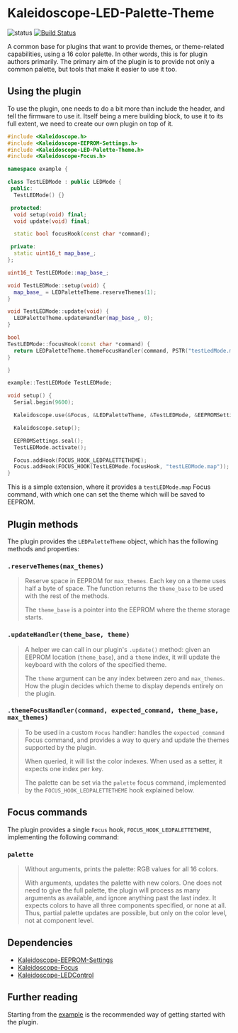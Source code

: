 # Kaleidoscope-LED-Palette-Theme

![status][st:experimental] [![Build Status][travis:image]][travis:status]

 [travis:image]: https://travis-ci.org/keyboardio/Kaleidoscope-LED-Palette-Theme.svg?branch=master
 [travis:status]: https://travis-ci.org/keyboardio/Kaleidoscope-LED-Palette-Theme

 [st:stable]: https://img.shields.io/badge/stable-✔-black.svg?style=flat&colorA=44cc11&colorB=494e52
 [st:broken]: https://img.shields.io/badge/broken-X-black.svg?style=flat&colorA=e05d44&colorB=494e52
 [st:experimental]: https://img.shields.io/badge/experimental----black.svg?style=flat&colorA=dfb317&colorB=494e52

A common base for plugins that want to provide themes, or theme-related
capabilities, using a 16 color palette. In other words, this is for plugin
authors primarily. The primary aim of the plugin is to provide not only a common
palette, but tools that make it easier to use it too.

## Using the plugin

To use the plugin, one needs to do a bit more than include the header, and tell
the firmware to use it. Itself being a mere building block, to use it to its
full extent, we need to create our own plugin on top of it.

```c++
#include <Kaleidoscope.h>
#include <Kaleidoscope-EEPROM-Settings.h>
#include <Kaleidoscope-LED-Palette-Theme.h>
#include <Kaleidoscope-Focus.h>

namespace example {

class TestLEDMode : public LEDMode {
 public:
  TestLEDMode() {}

 protected:
  void setup(void) final;
  void update(void) final;

  static bool focusHook(const char *command);

 private:
  static uint16_t map_base_;
};

uint16_t TestLEDMode::map_base_;

void TestLEDMode::setup(void) {
  map_base_ = LEDPaletteTheme.reserveThemes(1);
}

void TestLEDMode::update(void) {
  LEDPaletteTheme.updateHandler(map_base_, 0);
}

bool
TestLEDMode::focusHook(const char *command) {
  return LEDPaletteTheme.themeFocusHandler(command, PSTR("testLedMode.map"), map_base_, 1);
}

}

example::TestLEDMode TestLEDMode;

void setup() {
  Serial.begin(9600);

  Kaleidoscope.use(&Focus, &LEDPaletteTheme, &TestLEDMode, &EEPROMSettings);

  Kaleidoscope.setup();

  EEPROMSettings.seal();
  TestLEDMode.activate();

  Focus.addHook(FOCUS_HOOK_LEDPALETTETHEME);
  Focus.addHook(FOCUS_HOOK(TestLEDMode.focusHook, "testLEDMode.map"));
}
```

This is a simple extension, where it provides a `testLEDMode.map` Focus command,
with which one can set the theme which will be saved to EEPROM.

## Plugin methods

The plugin provides the `LEDPaletteTheme` object, which has the following methods and properties:

### `.reserveThemes(max_themes)`

> Reserve space in EEPROM for `max_themes`. Each key on a theme uses half a byte
> of space. The function returns the `theme_base` to be used with the rest of
> the methods.
>
> The `theme_base` is a pointer into the EEPROM where the theme storage starts.

### `.updateHandler(theme_base, theme)`

> A helper we can call in our plugin's `.update()` method: given an EEPROM
> location (`theme_base`), and a `theme` index, it will update the keyboard with
> the colors of the specified theme.
>
> The `theme` argument can be any index between zero and `max_themes`. How the
> plugin decides which theme to display depends entirely on the plugin.

### `.themeFocusHandler(command, expected_command, theme_base, max_themes)`

> To be used in a custom `Focus` handler: handles the `expected_command` Focus
> command, and provides a way to query and update the themes supported by the
> plugin.
>
> When queried, it will list the color indexes. When used as a setter, it
> expects one index per key.
>
> The palette can be set via the `palette` focus command, implemented by the
> `FOCUS_HOOK_LEDPALETTETHEME` hook explained below.

## Focus commands

The plugin provides a single `Focus` hook, `FOCUS_HOOK_LEDPALETTETHEME`,
implementing the following command:

### `palette`

> Without arguments, prints the palette: RGB values for all 16 colors.
>
> With arguments, updates the palette with new colors. One does not need to give
> the full palette, the plugin will process as many arguments as available, and
> ignore anything past the last index. It expects colors to have all three
> components specified, or none at all. Thus, partial palette updates are
> possible, but only on the color level, not at component level.

## Dependencies

* [Kaleidoscope-EEPROM-Settings](https://github.com/keyboardio/Kaleidoscope-EEPROM-Settings)
* [Kaleidoscope-Focus](https://github.com/keyboardio/Kaleidoscope-Focus)
* [Kaleidoscope-LEDControl](https://github.com/keyboardio/Kaleidoscope-LEDControl)

## Further reading

Starting from the [example][plugin:example] is the recommended way of getting
started with the plugin.

  [plugin:example]: https://github.com/keyboardio/Kaleidoscope-LED-Palette-Theme/blob/master/examples/LED-Palette-Theme/LED-Palette-Theme.ino
